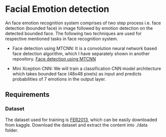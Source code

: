 # Facial Emotion detection
An face emotion recognition system comprises of two step process i.e. face detection (bounded face) in image followed by emotion detection on the detected bounded face. The following two techniques are used for respective mentioned tasks in face recognition system.

  * Face detection using MTCNN: It is a convolution neural network based face detection algorithm, which I have separately shown in another repository. 
    [Face detection using MTCNN](https://github.com/Aasish4/Face-detection-using-MTCNN)
    
  * Mini Xception CNN: We will train a classification CNN model architecture which takes bounded face (48x48 pixels) as input and predicts probabilities of 7 emotions in the           output layer.
## Requirements
### Dataset
The dataset used for training is [FER2013](https://www.kaggle.com/c/challenges-in-representation-learning-facial-expression-recognition-challenge/data), which can be easily downloaded from kaggle. Download the dataset and extract the content into ./data folder.


